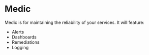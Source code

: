 # Medic

Medic is for maintaining the reliability of your services. It will feature:

  - Alerts
  - Dashboards
  - Remediations
  - Logging
